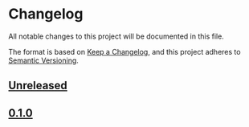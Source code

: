 # Changelog

All notable changes to this project will be documented in this file.

The format is based on [Keep a Changelog](https://keepachangelog.com/en/1.0.0/),
and this project adheres to [Semantic Versioning](https://semver.org/spec/v2.0.0.html).

## [Unreleased]

## [0.1.0]

[Unreleased]: https://github.com/MetaMask/gator-examples/compare/create-gator-app@0.1.0...HEAD
[0.1.0]: https://github.com/MetaMask/gator-examples/releases/tag/create-gator-app@0.1.0
